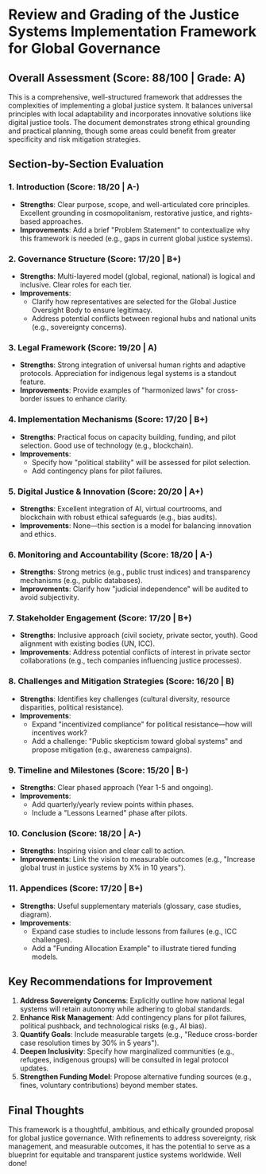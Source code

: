 # Review and Grading of the Justice Systems Implementation Framework for Global Governance

## Overall Assessment (Score: 88/100 | Grade: A)

This is a comprehensive, well-structured framework that addresses the complexities of implementing a global justice system. It balances universal principles with local adaptability and incorporates innovative solutions like digital justice tools. The document demonstrates strong ethical grounding and practical planning, though some areas could benefit from greater specificity and risk mitigation strategies.

## Section-by-Section Evaluation

### 1. Introduction (Score: 18/20 | A-)
- **Strengths**: Clear purpose, scope, and well-articulated core principles. Excellent grounding in cosmopolitanism, restorative justice, and rights-based approaches.
- **Improvements**: Add a brief "Problem Statement" to contextualize why this framework is needed (e.g., gaps in current global justice systems).

### 2. Governance Structure (Score: 17/20 | B+)
- **Strengths**: Multi-layered model (global, regional, national) is logical and inclusive. Clear roles for each tier.
- **Improvements**: 
  - Clarify how representatives are selected for the Global Justice Oversight Body to ensure legitimacy.
  - Address potential conflicts between regional hubs and national units (e.g., sovereignty concerns).

### 3. Legal Framework (Score: 19/20 | A)
- **Strengths**: Strong integration of universal human rights and adaptive protocols. Appreciation for indigenous legal systems is a standout feature.
- **Improvements**: Provide examples of "harmonized laws" for cross-border issues to enhance clarity.

### 4. Implementation Mechanisms (Score: 17/20 | B+)
- **Strengths**: Practical focus on capacity building, funding, and pilot selection. Good use of technology (e.g., blockchain).
- **Improvements**: 
  - Specify how "political stability" will be assessed for pilot selection.
  - Add contingency plans for pilot failures.

### 5. Digital Justice & Innovation (Score: 20/20 | A+)
- **Strengths**: Excellent integration of AI, virtual courtrooms, and blockchain with robust ethical safeguards (e.g., bias audits).
- **Improvements**: None—this section is a model for balancing innovation and ethics.

### 6. Monitoring and Accountability (Score: 18/20 | A-)
- **Strengths**: Strong metrics (e.g., public trust indices) and transparency mechanisms (e.g., public databases).
- **Improvements**: Clarify how "judicial independence" will be audited to avoid subjectivity.

### 7. Stakeholder Engagement (Score: 17/20 | B+)
- **Strengths**: Inclusive approach (civil society, private sector, youth). Good alignment with existing bodies (UN, ICC).
- **Improvements**: Address potential conflicts of interest in private sector collaborations (e.g., tech companies influencing justice processes).

### 8. Challenges and Mitigation Strategies (Score: 16/20 | B)
- **Strengths**: Identifies key challenges (cultural diversity, resource disparities, political resistance).
- **Improvements**: 
  - Expand "incentivized compliance" for political resistance—how will incentives work?
  - Add a challenge: "Public skepticism toward global systems" and propose mitigation (e.g., awareness campaigns).

### 9. Timeline and Milestones (Score: 15/20 | B-)
- **Strengths**: Clear phased approach (Year 1-5 and ongoing).
- **Improvements**: 
  - Add quarterly/yearly review points within phases.
  - Include a "Lessons Learned" phase after pilots.

### 10. Conclusion (Score: 18/20 | A-)
- **Strengths**: Inspiring vision and clear call to action.
- **Improvements**: Link the vision to measurable outcomes (e.g., "Increase global trust in justice systems by X% in 10 years").

### 11. Appendices (Score: 17/20 | B+)
- **Strengths**: Useful supplementary materials (glossary, case studies, diagram).
- **Improvements**: 
  - Expand case studies to include lessons from failures (e.g., ICC challenges).
  - Add a "Funding Allocation Example" to illustrate tiered funding models.

## Key Recommendations for Improvement
1. **Address Sovereignty Concerns**: Explicitly outline how national legal systems will retain autonomy while adhering to global standards.
2. **Enhance Risk Management**: Add contingency plans for pilot failures, political pushback, and technological risks (e.g., AI bias).
3. **Quantify Goals**: Include measurable targets (e.g., "Reduce cross-border case resolution times by 30% in 5 years").
4. **Deepen Inclusivity**: Specify how marginalized communities (e.g., refugees, indigenous groups) will be consulted in legal protocol updates.
5. **Strengthen Funding Model**: Propose alternative funding sources (e.g., fines, voluntary contributions) beyond member states.

## Final Thoughts
This framework is a thoughtful, ambitious, and ethically grounded proposal for global justice governance. With refinements to address sovereignty, risk management, and measurable outcomes, it has the potential to serve as a blueprint for equitable and transparent justice systems worldwide. Well done!

